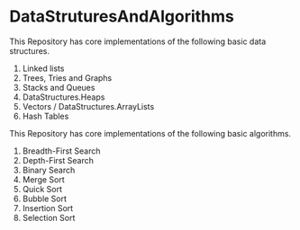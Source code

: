 # DataStruturesAndAlgorithms

This Repository has core implementations of the following basic data structures.

1. Linked lists
2. Trees, Tries and Graphs
3. Stacks and Queues
4. DataStructures.Heaps
5. Vectors / DataStructures.ArrayLists
6. Hash Tables

This Repository has core implementations of the following basic algorithms.

1. Breadth-First Search
2. Depth-First Search
3. Binary Search
4. Merge Sort
5. Quick Sort
6. Bubble Sort
7. Insertion Sort
8. Selection Sort

